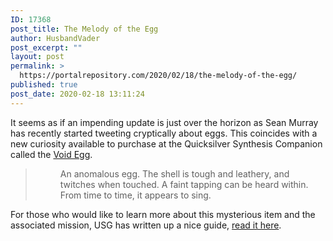 ```yaml
---
ID: 17368
post_title: The Melody of the Egg
author: HusbandVader
post_excerpt: ""
layout: post
permalink: >
  https://portalrepository.com/2020/02/18/the-melody-of-the-egg/
published: true
post_date: 2020-02-18 13:11:24
---
```

It seems as if an impending update is just over the horizon as Sean Murray has recently started tweeting cryptically about eggs. This coincides with a new curiosity available to purchase at the Quicksilver Synthesis Companion called the <a href="https://nomanssky.gamepedia.com/Void_Egg">Void Egg</a>.
<blockquote>
<p style="padding-left: 40px;">An anomalous egg. The shell is tough and leathery, and twitches when touched. A faint tapping can be heard within. From time to time, it appears to sing.</p>
</blockquote>
For those who would like to learn more about this mysterious item and the associated mission, USG has written up a nice guide, <a href="https://www.usgamer.net/articles/no-mans-sky-how-to-get-the-void-egg-and-complete-the-melody-of-the-egg-quest">read it here</a>.